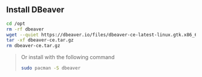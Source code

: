 ## Install DBeaver

```bash
cd /opt
rm -rf dbeaver
wget --quiet https://dbeaver.io/files/dbeaver-ce-latest-linux.gtk.x86_64.tar.gz --output-document dbeaver-ce.tar.gz
tar -xf dbeaver-ce.tar.gz
rm dbeaver-ce.tar.gz
```

>Or install with the following command
>```bash
>sudo pacman -S dbeaver
>```